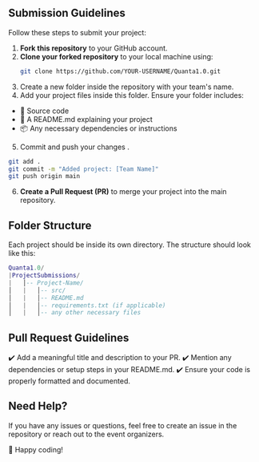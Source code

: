 ## Submission Guidelines

Follow these steps to submit your project:

1. **Fork this repository** to your GitHub account.
2. **Clone your forked repository** to your local machine using:
   ```sh
   git clone https://github.com/YOUR-USERNAME/Quanta1.0.git
   ```
3. Create a new folder inside the repository with your team's name.
4. Add your project files inside this folder. Ensure your folder includes:
  - 📂 Source code
  - 📜 A README.md explaining your project
  - 📦 Any necessary dependencies or instructions
5. Commit and push your changes .
  ```sh
  git add .
  git commit -m "Added project: [Team Name]"
  git push origin main
  ```
6. **Create a Pull Request (PR)** to merge your project into the main repository.
## Folder Structure
Each project should be inside its own directory. The structure should look like this:
```lua
Quanta1.0/
|ProjectSubmissions/
|   │-- Project-Name/
│   |   │-- src/
│   |   │-- README.md
│   |   │-- requirements.txt (if applicable)
│   |   │-- any other necessary files
```
## Pull Request Guidelines
✔️ Add a meaningful title and description to your PR.
✔️ Mention any dependencies or setup steps in your README.md.
✔️ Ensure your code is properly formatted and documented.
## Need Help?
If you have any issues or questions, feel free to create an issue in the repository or reach out to the event organizers.

🚀 Happy coding!
